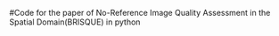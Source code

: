 #Code for the paper of No-Reference Image Quality Assessment in the Spatial Domain(BRISQUE) in python
